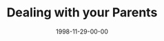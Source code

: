 ---
layout: message
category: message
series: "Home for the Holidays"
title: "Dealing with your Parents"
date: 1998-11-29-00-00
message_id: 418
---